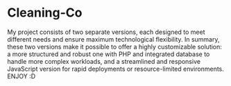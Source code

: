 # Cleaning-Co
My project consists of two separate versions, each designed to meet different needs and ensure maximum technological flexibility.
In summary, these two versions make it possible to offer a highly customizable solution: a more structured and robust one with PHP and integrated database to handle more complex workloads, and a streamlined and responsive JavaScript version for rapid deployments or resource-limited environments.
ENJOY :D
